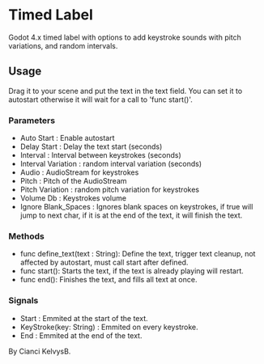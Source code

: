 # Timed Label

Godot 4.x timed label with options to add keystroke sounds with pitch variations, and random intervals.

## Usage

Drag it to your scene and put the text in the text field.
You can set it to autostart otherwise it will wait for a call to 'func start()'.

### Parameters

* Auto Start : Enable autostart
* Delay Start : Delay the text start (seconds)
* Interval : Interval between keystrokes (seconds)
* Interval Variation : random interval variation (seconds)
* Audio : AudioStream for keystrokes
* Pitch : Pitch of the AudioStream
* Pitch Variation : random pitch variation for keystrokes
* Volume Db : Keystrokes volume
* Ignore Blank_Spaces : Ignores blank spaces on keystrokes, if true will jump to next char, if it is at the end of the text, it will finish the text.

### Methods

* func define_text(text : String): Define the text, trigger text cleanup, not affected by autostart, must call start after defined.
* func start(): Starts the text, if the text is already playing will restart.
* func end(): Finishes the text, and fills all text at once.

### Signals

* Start : Emmited at the start of the text.
* KeyStroke(key: String) : Emmited on every keystroke.
* End : Emmited at the end of the text.

By Cianci 
KelvysB.
